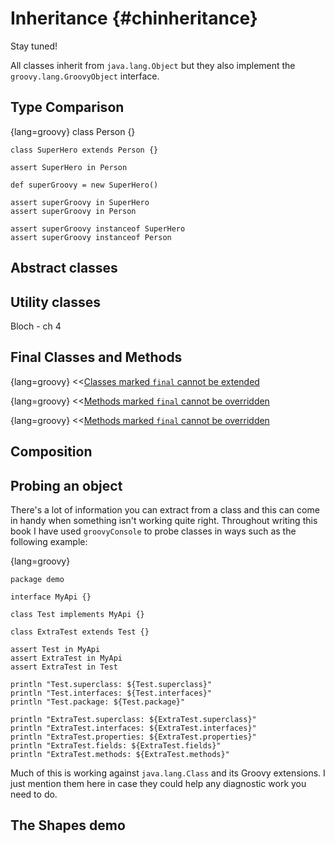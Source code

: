 # Inheritance {#chinheritance}

Stay tuned!

All classes inherit from `java.lang.Object` but they also implement the `groovy.lang.GroovyObject` interface.

## Type Comparison

{lang=groovy}
    class Person {}

    class SuperHero extends Person {}

    assert SuperHero in Person

    def superGroovy = new SuperHero()

    assert superGroovy in SuperHero
    assert superGroovy in Person

    assert superGroovy instanceof SuperHero
    assert superGroovy instanceof Person

## Abstract classes

## Utility classes
Bloch - ch 4

## Final Classes and Methods

{lang=groovy}
<<[Classes marked `final` cannot be extended](code/09/final_class.groovy)

{lang=groovy}
<<[Methods marked `final` cannot be overridden](code/09/final_method.groovy)


{lang=groovy}
<<[Methods marked `final` cannot be overridden](code/09/final_method2.groovy)

## Composition


## Probing an object

There's a lot of information you can extract from a class and this can come in handy when something isn't working quite
right. Throughout writing this book I have used `groovyConsole` to probe classes in ways such as the following example:

{lang=groovy}

    package demo

    interface MyApi {}

    class Test implements MyApi {}

    class ExtraTest extends Test {}

    assert Test in MyApi
    assert ExtraTest in MyApi
    assert ExtraTest in Test

    println "Test.superclass: ${Test.superclass}"
    println "Test.interfaces: ${Test.interfaces}"
    println "Test.package: ${Test.package}"

    println "ExtraTest.superclass: ${ExtraTest.superclass}"
    println "ExtraTest.interfaces: ${ExtraTest.interfaces}"
    println "ExtraTest.properties: ${ExtraTest.properties}"
    println "ExtraTest.fields: ${ExtraTest.fields}"
    println "ExtraTest.methods: ${ExtraTest.methods}"

Much of this is working against `java.lang.Class` and its Groovy extensions. I just mention them here in case they could
help any diagnostic work you need to do.

## The Shapes demo
